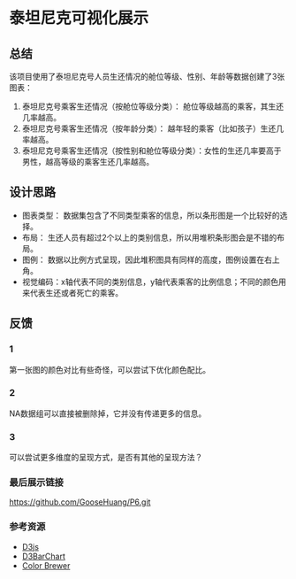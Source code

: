 # 泰坦尼克可视化展示


## 总结

该项目使用了泰坦尼克号人员生还情况的舱位等级、性别、年龄等数据创建了3张图表：

1. 泰坦尼克号乘客生还情况（按舱位等级分类）： 舱位等级越高的乘客，其生还几率越高。
2. 泰坦尼克号乘客生还情况（按年龄分类）： 越年轻的乘客（比如孩子）生还几率越高。
3. 泰坦尼克号乘客生还情况（按性别和舱位等级分类）：女性的生还几率要高于男性，越高等级的乘客生还几率越高。

## 设计思路
* 图表类型： 数据集包含了不同类型乘客的信息，所以条形图是一个比较好的选择。
* 布局： 生还人员有超过2个以上的类别信息，所以用堆积条形图会是不错的布局。
* 图例： 数据以比例方式呈现，因此堆积图具有同样的高度，图例设置在右上角。
* 视觉编码：x轴代表不同的类别信息，y轴代表乘客的比例信息；不同的颜色用来代表生还或者死亡的乘客。


## 反馈
### 1
第一张图的颜色对比有些奇怪，可以尝试下优化颜色配比。

### 2
NA数据组可以直接被删除掉，它并没有传递更多的信息。

### 3
可以尝试更多维度的呈现方式，是否有其他的呈现方法？

### 最后展示链接
https://github.com/GooseHuang/P6.git

### 参考资源
* [D3js](https://github.com/d3/d3/wiki)
* [D3BarChart](https://vegibit.com/create-a-bar-chart-with-d3-javascript/)
* [Color Brewer](http://colorbrewer2.org/#type=sequential&scheme=BuGn&n=3)